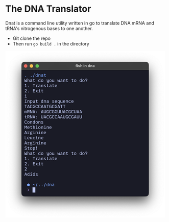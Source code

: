 # The DNA Translator
Dnat is a command line utility written in go to translate DNA mRNA and tRNA's nitrogenous bases to one another.
- Git clone the repo
- Then run `go build .` in the directory

<img src="images/image1.png" alt="A description of the image" width="500" heiget="700"/>


